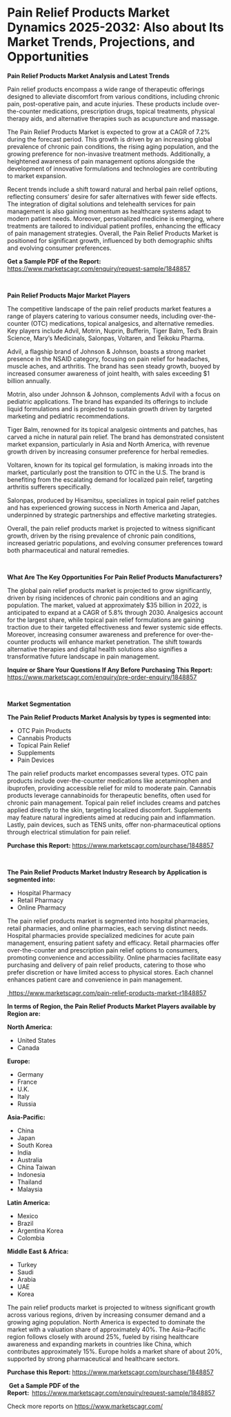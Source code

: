 <p><h1>Pain Relief Products Market Dynamics 2025-2032: Also about Its Market Trends, Projections, and Opportunities</h1></p><p><strong>Pain Relief Products Market Analysis and Latest Trends</strong></p>
<p><p>Pain relief products encompass a wide range of therapeutic offerings designed to alleviate discomfort from various conditions, including chronic pain, post-operative pain, and acute injuries. These products include over-the-counter medications, prescription drugs, topical treatments, physical therapy aids, and alternative therapies such as acupuncture and massage.</p><p>The Pain Relief Products Market is expected to grow at a CAGR of 7.2% during the forecast period. This growth is driven by an increasing global prevalence of chronic pain conditions, the rising aging population, and the growing preference for non-invasive treatment methods. Additionally, a heightened awareness of pain management options alongside the development of innovative formulations and technologies are contributing to market expansion.</p><p>Recent trends include a shift toward natural and herbal pain relief options, reflecting consumers’ desire for safer alternatives with fewer side effects. The integration of digital solutions and telehealth services for pain management is also gaining momentum as healthcare systems adapt to modern patient needs. Moreover, personalized medicine is emerging, where treatments are tailored to individual patient profiles, enhancing the efficacy of pain management strategies. Overall, the Pain Relief Products Market is positioned for significant growth, influenced by both demographic shifts and evolving consumer preferences.</p></p>
<p><strong>Get a Sample PDF of the Report:&nbsp;</strong> <a href="https://www.marketscagr.com/enquiry/request-sample/1848857?utm_campaign=2480&utm_medium=2&utm_source=Github&utm_content=ia&utm_term=08032025&utm_id=pain-relief-products">https://www.marketscagr.com/enquiry/request-sample/1848857</a></p>
<p>&nbsp;</p>
<p><strong>Pain Relief Products Major Market Players</strong></p>
<p><p>The competitive landscape of the pain relief products market features a range of players catering to various consumer needs, including over-the-counter (OTC) medications, topical analgesics, and alternative remedies. Key players include Advil, Motrin, Nuprin, Bufferin, Tiger Balm, Ted’s Brain Science, Mary’s Medicinals, Salonpas, Voltaren, and Teikoku Pharma.</p><p>Advil, a flagship brand of Johnson & Johnson, boasts a strong market presence in the NSAID category, focusing on pain relief for headaches, muscle aches, and arthritis. The brand has seen steady growth, buoyed by increased consumer awareness of joint health, with sales exceeding $1 billion annually.</p><p>Motrin, also under Johnson & Johnson, complements Advil with a focus on pediatric applications. The brand has expanded its offerings to include liquid formulations and is projected to sustain growth driven by targeted marketing and pediatric recommendations.</p><p>Tiger Balm, renowned for its topical analgesic ointments and patches, has carved a niche in natural pain relief. The brand has demonstrated consistent market expansion, particularly in Asia and North America, with revenue growth driven by increasing consumer preference for herbal remedies.</p><p>Voltaren, known for its topical gel formulation, is making inroads into the market, particularly post the transition to OTC in the U.S. The brand is benefiting from the escalating demand for localized pain relief, targeting arthritis sufferers specifically.</p><p>Salonpas, produced by Hisamitsu, specializes in topical pain relief patches and has experienced growing success in North America and Japan, underpinned by strategic partnerships and effective marketing strategies.</p><p>Overall, the pain relief products market is projected to witness significant growth, driven by the rising prevalence of chronic pain conditions, increased geriatric populations, and evolving consumer preferences toward both pharmaceutical and natural remedies.</p></p>
<p>&nbsp;</p>
<p><strong>What Are The Key Opportunities For Pain Relief Products Manufacturers?</strong></p>
<p><p>The global pain relief products market is projected to grow significantly, driven by rising incidences of chronic pain conditions and an aging population. The market, valued at approximately $35 billion in 2022, is anticipated to expand at a CAGR of 5.8% through 2030. Analgesics account for the largest share, while topical pain relief formulations are gaining traction due to their targeted effectiveness and fewer systemic side effects. Moreover, increasing consumer awareness and preference for over-the-counter products will enhance market penetration. The shift towards alternative therapies and digital health solutions also signifies a transformative future landscape in pain management.</p></p>
<p><strong>Inquire or Share Your Questions If Any Before Purchasing This Report:</strong> <a href="https://www.marketscagr.com/enquiry/pre-order-enquiry/1848857?utm_campaign=2480&utm_medium=2&utm_source=Github&utm_content=ia&utm_term=08032025&utm_id=pain-relief-products">https://www.marketscagr.com/enquiry/pre-order-enquiry/1848857</a></p>
<p>&nbsp;</p>
<p><strong>Market Segmentation</strong></p>
<p><strong>The Pain Relief Products Market Analysis by types is segmented into:</strong></p>
<p><ul><li>OTC Pain Products</li><li>Cannabis Products</li><li>Topical Pain Relief</li><li>Supplements</li><li>Pain Devices</li></ul></p>
<p><p>The pain relief products market encompasses several types. OTC pain products include over-the-counter medications like acetaminophen and ibuprofen, providing accessible relief for mild to moderate pain. Cannabis products leverage cannabinoids for therapeutic benefits, often used for chronic pain management. Topical pain relief includes creams and patches applied directly to the skin, targeting localized discomfort. Supplements may feature natural ingredients aimed at reducing pain and inflammation. Lastly, pain devices, such as TENS units, offer non-pharmaceutical options through electrical stimulation for pain relief.</p></p>
<p><strong>Purchase this Report:&nbsp;</strong><a href="https://www.marketscagr.com/purchase/1848857?utm_campaign=2480&utm_medium=2&utm_source=Github&utm_content=ia&utm_term=08032025&utm_id=pain-relief-products">https://www.marketscagr.com/purchase/1848857</a></p>
<p>&nbsp;</p>
<p><strong>The Pain Relief Products Market Industry Research by Application is segmented into:</strong></p>
<p><ul><li>Hospital Pharmacy</li><li>Retail Pharmacy</li><li>Online Pharmacy</li></ul></p>
<p><p>The pain relief products market is segmented into hospital pharmacies, retail pharmacies, and online pharmacies, each serving distinct needs. Hospital pharmacies provide specialized medicines for acute pain management, ensuring patient safety and efficacy. Retail pharmacies offer over-the-counter and prescription pain relief options to consumers, promoting convenience and accessibility. Online pharmacies facilitate easy purchasing and delivery of pain relief products, catering to those who prefer discretion or have limited access to physical stores. Each channel enhances patient care and convenience in pain management.</p></p>
<p><a href="https://www.marketscagr.com/pain-relief-products-market-r1848857?utm_campaign=2480&utm_medium=2&utm_source=Github&utm_content=ia&utm_term=08032025&utm_id=pain-relief-products">&nbsp;https://www.marketscagr.com/pain-relief-products-market-r1848857</a></p>
<p><strong>In terms of Region, the Pain Relief Products Market Players available by Region are:</strong></p>
<p>
    <p> <strong> North America: </strong>
        <ul>
            <li>United States</li>
            <li>Canada</li>
        </ul>
        </p> 
    <p> <strong> Europe: </strong>
        <ul>
            <li>Germany</li>
            <li>France</li>
            <li>U.K.</li>
            <li>Italy</li>
            <li>Russia</li>
        </ul>
        </p> 
    <p> <strong> Asia-Pacific: </strong>
        <ul>
            <li>China</li>
            <li>Japan</li>
            <li>South Korea</li>
            <li>India</li>
            <li>Australia</li>
            <li>China Taiwan</li>
            <li>Indonesia</li>
            <li>Thailand</li>
            <li>Malaysia</li>
        </ul>
        </p> 
    <p> <strong> Latin America: </strong>
        <ul>
            <li>Mexico</li>
            <li>Brazil</li>
            <li>Argentina Korea</li>
            <li>Colombia</li>
        </ul>
        </p> 
    <p> <strong> Middle East & Africa: </strong>
        <ul>
            <li>Turkey</li>
            <li>Saudi</li>
            <li>Arabia</li>
            <li>UAE</li>
            <li>Korea</li>
        </ul>
    </p>
    </p>
<p><p>The pain relief products market is projected to witness significant growth across various regions, driven by increasing consumer demand and a growing aging population. North America is expected to dominate the market with a valuation share of approximately 40%. The Asia-Pacific region follows closely with around 25%, fueled by rising healthcare awareness and expanding markets in countries like China, which contributes approximately 15%. Europe holds a market share of about 20%, supported by strong pharmaceutical and healthcare sectors.</p></p>
<p><strong>Purchase this Report: </strong><a href="https://www.marketscagr.com/purchase/1848857?utm_campaign=2480&utm_medium=2&utm_source=Github&utm_content=ia&utm_term=08032025&utm_id=pain-relief-products">https://www.marketscagr.com/purchase/1848857</a></p>
<p>&nbsp;<strong>Get a Sample PDF of the Report:&nbsp;&nbsp;</strong><a href="https://www.marketscagr.com/enquiry/request-sample/1848857?utm_campaign=2480&utm_medium=2&utm_source=Github&utm_content=ia&utm_term=08032025&utm_id=pain-relief-products">https://www.marketscagr.com/enquiry/request-sample/1848857</a></p>
<p><strong></strong></p>
<p>Check more reports on <a href="https://www.marketscagr.com/?utm_campaign=2480&utm_medium=2&utm_source=Github&utm_content=ia&utm_term=08032025&utm_id=pain-relief-products">https://www.marketscagr.com/</a></p>